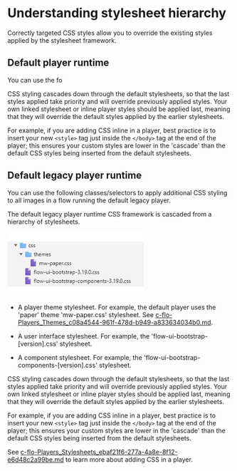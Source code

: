# Understanding stylesheet hierarchy

<head>
  <meta name="guidename" content="Flow"/>
  <meta name="context" content="GUID-e674458a-6b51-4811-b96e-7bcd49b3397f"/>
</head>


Correctly targeted CSS styles allow you to override the existing styles applied by the stylesheet framework.

## Default player runtime

You can use the fo

CSS styling cascades down through the default stylesheets, so that the last styles applied take priority and will override previously applied styles. Your own linked stylesheet or inline player styles should be applied last, meaning that they will override the default styles applied by the earlier stylesheets.

For example, if you are adding CSS inline in a player, best practice is to insert your new `<style>` tag just inside the `</body>` tag at the end of the player; this ensures your custom styles are lower in the 'cascade' than the default CSS styles being inserted from the default stylesheets.

## Default legacy player runtime

You can use the following classes/selectors to apply additional CSS styling to all images in a flow running the default legacy player.

The default legacy player runtime CSS framework is cascaded from a hierarchy of stylesheets.

![CSS stylesheet framework](../Images/img-flo-CSS_stylesheets_28aaa69d-59a8-4bbf-aaf3-a4f3e996cf85.png)

-   A player theme stylesheet. For example, the default player uses the 'paper' theme 'mw-paper.css' stylesheet. See [c-flo-Players\_Themes\_c08a4544-961f-478d-b949-a833634034b0.md](c-flo-Players_Themes_c08a4544-961f-478d-b949-a833634034b0.md).

-   A user interface stylesheet. For example, the 'flow-ui-bootstrap-\[version\].css' stylesheet.

-   A component stylesheet. For example, the 'flow-ui-bootstrap-components-\[version\].css' stylesheet.


CSS styling cascades down through the default stylesheets, so that the last styles applied take priority and will override previously applied styles. Your own linked stylesheet or inline player styles should be applied last, meaning that they will override the default styles applied by the earlier stylesheets.

For example, if you are adding CSS inline in a player, best practice is to insert your new `<style>` tag just inside the `</body>` tag at the end of the player; this ensures your custom styles are lower in the 'cascade' than the default CSS styles being inserted from the default stylesheets.

See [c-flo-Players\_Stylesheets\_ebaf21f6-277a-4a8e-8f12-e6d48c2a99be.md](c-flo-Players_Stylesheets_ebaf21f6-277a-4a8e-8f12-e6d48c2a99be.md) to learn more about adding CSS in a player.